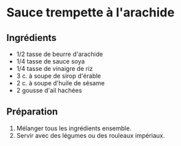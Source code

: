 # Sauce trempette à l'arachide

## Ingrédients

- 1/2 tasse de beurre d'arachide
- 1/4 tasse de sauce soya
- 1/4 tasse de vinaigre de riz
- 3 c. à soupe de sirop d'érable
- 2 c. à soupe d'huile de sésame
- 2 gousse d'ail hachées

## Préparation

1. Mélanger tous les ingrédients ensemble.
2. Servir avec des légumes ou des rouleaux impériaux.
